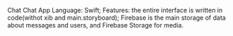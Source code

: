 Chat
Chat App Language: Swift; Features: the entire interface is written in code(withot xib and main.storyboard); Firebase is the main storage of data about messages and users, and Firebase Storage for media.
